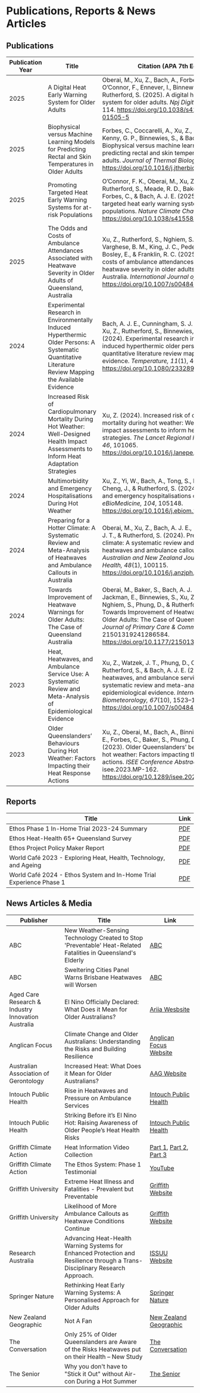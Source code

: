 # Publications, Reports & News Articles

## Publications

| Publication Year | Title | Citation (APA 7th Edition) | Link |
|---|---|---|---|
| 2025 | A Digital Heat Early Warning System for Older Adults | Oberai, M., Xu, Z., Bach, A., Forbes, C., Jackman, E., O’Connor, F., Ennever, I., Binnewies, S., Baker, S., & Rutherford, S. (2025). A digital heat early warning system for older adults. *Npj Digital Medicine, 8(1)*, 114. https://doi.org/10.1038/s41746-025-01505-5 | [DOI](https://doi.org/10.1038/s41746-025-01505-5) |
| 2025 | Biophysical versus Machine Learning Models for Predicting Rectal and Skin Temperatures in Older Adults | Forbes, C., Coccarelli, A., Xu, Z., Meade, R. D., Kenny, G. P., Binnewies, S., & Bach, A. J. E. (2025). Biophysical versus machine learning models for predicting rectal and skin temperatures in older adults. *Journal of Thermal Biology, 128*, 104078. https://doi.org/10.1016/j.jtherbio.2025.104078 | [DOI](https://doi.org/10.1016/j.jtherbio.2025.104078) |
| 2025 | Promoting Targeted Heat Early Warning Systems for at-risk Populations | O’Connor, F. K., Oberai, M., Xu, Z., Binnewies, S., Rutherford, S., Meade, R. D., Baker, S., Jackman, E., Forbes, C., & Bach, A. J. E. (2025). Promoting targeted heat early warning systems for at-risk populations. *Nature Climate Change*. https://doi.org/10.1038/s41558-025-02374-2 | [DOI](https://doi.org/10.1038/s41558-025-02374-2) |
| 2025 | The Odds and Costs of Ambulance Attendances Associated with Heatwave Severity in Older Adults of Queensland, Australia | Xu, Z., Rutherford, S., Nghiem, S., Mason, H. M., Varghese, B. M., King, J. C., Peden, A. E., Watt, K., Bosley, E., & Franklin, R. C. (2025). The odds and costs of ambulance attendances associated with heatwave severity in older adults of Queensland, Australia. *International Journal of Biometeorology*. https://doi.org/10.1007/s00484-025-02981-w | [DOI](https://doi.org/10.1007/s00484-025-02981-w) |
| 2024 | Experimental Research in Environmentally Induced Hyperthermic Older Persons: A Systematic Quantitative Literature Review Mapping the Available Evidence | Bach, A. J. E., Cunningham, S. J. K., Morris, N. R., Xu, Z., Rutherford, S., Binnewies, S., & Meade, R. D. (2024). Experimental research in environmentally induced hyperthermic older persons: A systematic quantitative literature review mapping the available evidence. *Temperature, 11*(1), 4–26. https://doi.org/10.1080/23328940.2023.2242062 | [DOI](https://doi.org/10.1080/23328940.2023.2242062) |
| 2024 | Increased Risk of Cardiopulmonary Mortality During Hot Weather: Well-Designed Health Impact Assessments to Inform Heat Adaptation Strategies | Xu, Z. (2024). Increased risk of cardiopulmonary mortality during hot weather: Well-designed health impact assessments to inform heat adaptation strategies. *The Lancet Regional Health - Europe, 46*, 101065. https://doi.org/10.1016/j.lanepe.2024.101065 | [DOI](https://doi.org/10.1016/j.lanepe.2024.101065) |
| 2024 | Multimorbidity and Emergency Hospitalisations During Hot Weather | Xu, Z., Yi, W., Bach, A., Tong, S., Ebi, K. L., Su, H., Cheng, J., & Rutherford, S. (2024). Multimorbidity and emergency hospitalisations during hot weather. *eBioMedicine, 104*, 105148. https://doi.org/10.1016/j.ebiom.2024.105148 | [DOI](https://doi.org/10.1016/j.ebiom.2024.105148) |
| 2024 | Preparing for a Hotter Climate: A Systematic Review and Meta-Analysis of Heatwaves and Ambulance Callouts in Australia | Oberai, M., Xu, Z., Bach, A. J. E., Phung, D., Watzek, J. T., & Rutherford, S. (2024). Preparing for a hotter climate: A systematic review and meta-analysis of heatwaves and ambulance callouts in Australia. *Australian and New Zealand Journal of Public Health, 48*(1), 100115. https://doi.org/10.1016/j.anzjph.2023.100115 | [DOI](https://doi.org/10.1016/j.anzjph.2023.100115) |
| 2024 | Towards Improvement of Heatwave Warnings for Older Adults: The Case of Queensland Australia | Oberai, M., Baker, S., Bach, A. J. E., Forbes, C., Jackman, E., Binnewies, S., Xu, Z., Cunningham, S., Nghiem, S., Phung, D., & Rutherford, S. (2024). Towards Improvement of Heatwave Warnings for Older Adults: The Case of Queensland Australia. *Journal of Primary Care & Community Health, 15*, 21501319241286584. https://doi.org/10.1177/21501319241286584 | [DOI](https://doi.org/10.1177/21501319241286584) |
| 2023 | Heat, Heatwaves, and Ambulance Service Use: A Systematic Review and Meta-Analysis of Epidemiological Evidence | Xu, Z., Watzek, J. T., Phung, D., Oberai, M., Rutherford, S., & Bach, A. J. E. (2023). Heat, heatwaves, and ambulance service use: A systematic review and meta-analysis of epidemiological evidence. *International Journal of Biometeorology, 67*(10), 1523–1542. https://doi.org/10.1007/s00484-023-02525-0 | [DOI](https://doi.org/10.1007/s00484-023-02525-0) |
| 2023 | Older Queenslanders’ Behaviours During Hot Weather: Factors Impacting their Heat Response Actions | Xu, Z., Oberai, M., Bach, A., Binniweis, S., Jackman, E., Forbes, C., Baker, S., Phung, D., & Rutherford, S. (2023). Older Queenslanders’ behaviours during hot weather: Factors impacting their heat response actions. *ISEE Conference Abstracts, 2023*, isee.2023.MP-162. https://doi.org/10.1289/isee.2023.MP-162 | [DOI](https://doi.org/10.1289/isee.2023.MP-162) |

## Reports

| Title | Link |
|---|---|
| Ethos Phase 1 In-Home Trial 2023-24 Summary | [PDF](https://www.griffith.edu.au/__data/assets/pdf_file/0037/1994176/_Ethos-IHT-Phase-1-summary-2.pdf) |
| Ethos Heat-Health 65+ Queensland Survey | [PDF](https://www.griffith.edu.au/__data/assets/pdf_file/0040/1979293/Survey-Technical-Report.pdf) |
| Ethos Project Policy Maker Report | [PDF](https://www.griffith.edu.au/__data/assets/pdf_file/0041/1979456/Ethos-Policymaker-Report.pdf) |
| World Café 2023 - Exploring Heat, Health, Technology, and Ageing | [PDF](https://www.griffith.edu.au/__data/assets/pdf_file/0022/1980013/Ethos-World-Cafe-February-2023-Report.pdf) |
| World Café 2024 - Ethos System and In-Home Trial Experience Phase 1 | [PDF](https://www.griffith.edu.au/__data/assets/pdf_file/0020/1980011/Ethos-World-Cafe-April-2024-Report.pdf) |

## News Articles & Media

| Publisher | Title | Link |
|---|---|---|
| ABC | New Weather-Sensing Technology Created to Stop 'Preventable' Heat-Related Fatalities in Queensland's Elderly | [ABC](https://www.abc.net.au/news/2023-10-14/qld-heat-sensor-weather-tempreture-heatstroke-heatwave-ethos/102956974) |
| ABC | Sweltering Cities Panel Warns Brisbane Heatwaves will Worsen | [ABC](https://www.abc.net.au/news/2024-02-14/brisbane-heatwaves-will-worsen-sweltering-cities-says/103460350) |
| Aged Care Research & Industry Innovation Australia | El Nino Officially Declared: What Does it Mean for Older Australians? | [Ariia Wesbsite](https://www.ariia.org.au/knowledge-implementation-hub/resources/el-nino-officially-declared-what-does-it-mean-older) |
| Anglican Focus | Climate Change and Older Australians: Understanding the Risks and Building Resilience | [Anglican Focus Website](https://anglicanfocus.org.au/2025/06/06/climate-change-and-older-australians-understanding-the-risks-and-building-resilience/) |
| Australian Association of Gerontology | Increased Heat: What Does it Mean for Older Australians? | [AAG Website](https://aag.asn.au/Web/Stay-Informed/AAG-500/What-increased-heat-means-for-older-Australians.aspx) |
| Intouch Public Health | Rise in Heatwaves and Pressure on Ambulance Services | [Intouch Public Health](https://intouchpublichealth.net.au/rise-in-heatwaves-and-pressure-on-ambulance-services/) |
| Intouch Public Health | Striking Before it’s El Nino Hot: Raising Awareness of Older People’s Heat Health Risks | [Intouch Public Health](https://intouchpublichealth.net.au/striking-before-its-el-nino-hot-raising-awareness-of-older-peoples-heat-health-risks/) |
| Griffith Climate Action | Heat Information Video Collection | [Part 1](https://www.youtube.com/watch?v=qjhvok5VXBA), [Part 2](https://www.youtube.com/watch?v=N7GuYObkhLA), [Part 3](https://www.youtube.com/watch?v=ZCZ73fkbq4o) |
| Griffith Climate Action | The Ethos System: Phase 1 Testimonial | [YouTube](https://www.youtube.com/watch?v=O1iXZhQ2row) |
| Griffith University | Extreme Heat Illness and Fatalities - Prevalent but Preventable | [Griffith Website](https://www.griffith.edu.au/research/impact/extreme-heat-illness-and-fatalities) |
| Griffith University | Likelihood of More Ambulance Callouts as Heatwave Conditions Continue | [Griffith Website](https://news.griffith.edu.au/2024/01/29/likelihood-of-more-ambulance-callouts-as-heatwave-conditions-continue/) |
| Research Australia | Advancing Heat-Health Warning Systems for Enhanced Protection and Resilience through a Trans-Disciplinary Research Approach. | [ISSUU Website](https://issuu.com/researchaustralia/docs/ra0084_inspire_apr24_/18) |
| Springer Nature | Rethinking Heat Early Warning Systems: A Personalised Approach for Older Adults | [Springer Nature](https://communities.springernature.com/posts/rethinking-heat-early-warning-systems-a-personalised-approach-for-older-adults) |
| New Zealand Geographic | Not A Fan | [New Zealand Geographic](https://www.nzgeo.com/stories/not-a-fan/) |
| The Conversation | Only 25% of Older Queenslanders are Aware of the Risks Heatwaves put on their Health – New Study | [The Conversation](https://theconversation.com/only-25-of-older-queenslanders-are-aware-of-the-risks-heatwaves-put-on-their-health-new-study-238875) |
| The Senior | Why you don't have to "Stick it Out" without Air-con During a Hot Summer | [The Senior](https://www.thesenior.com.au/story/8885030/how-older-australians-can-stay-cool-in-summer-with-ethos-project/) |
